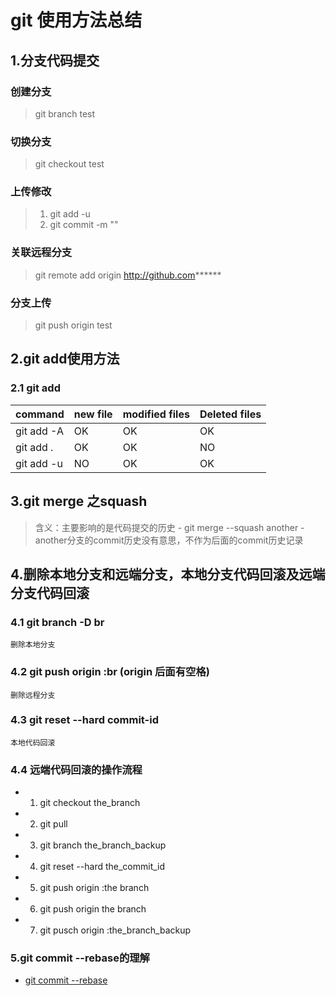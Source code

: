 # git 使用方法总结

## 1.分支代码提交

### 创建分支
>	git branch test 

### 切换分支
>	git checkout test

### 上传修改
>	1. git add -u
>	2. git commit -m ""

### 关联远程分支
>	git remote add origin http://github.com******

### 分支上传
>	git push origin test
## 2.git add使用方法

### 2.1 git add
command|new file|modified files|Deleted files
-|-|-|- 
git add -A|OK|OK|OK
git add .|OK|OK|NO
git add -u|NO|OK|OK
	
## 3.git merge 之squash
>	含义：主要影响的是代码提交的历史
	- git merge --squash another
	- another分支的commit历史没有意思，不作为后面的commit历史记录

## 4.删除本地分支和远端分支，本地分支代码回滚及远端分支代码回滚

### 4.1 git branch -D br	
	删除本地分支

### 4.2 git push origin :br (origin 后面有空格)
	删除远程分支

### 4.3 git reset --hard commit-id
	本地代码回滚

### 4.4 远端代码回滚的操作流程
- 1. git checkout the_branch
- 2. git pull
- 3. git branch the_branch_backup
- 4. git reset --hard the_commit_id
- 5. git push origin :the branch
- 6. git push origin the branch 
- 7. git pusch origin :the_branch_backup

### 5.git commit --rebase的理解
- [git commit --rebase](https://www.cnblogs.com/wangiqngpei557/p/6056624.html)

